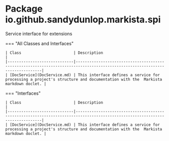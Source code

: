 
# Package io.github.sandydunlop.markista.spi


Service interface for extensions

=== "All Classes and Interfaces"

    | Class                       | Description                                                                                                                 |
    |-----------------------------|-----------------------------------------------------------------------------------------------------------------------------|
    | [DocService](DocService.md) | This interface defines a service for processing a project's structure and documentation with the  Markista markdown doclet. |


=== "Interfaces"

    | Class                       | Description                                                                                                                 |
    |-----------------------------|-----------------------------------------------------------------------------------------------------------------------------|
    | [DocService](DocService.md) | This interface defines a service for processing a project's structure and documentation with the  Markista markdown doclet. |


